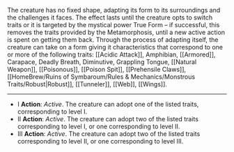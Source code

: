 The creature has no fixed shape, adapting its form to its surroundings and the challenges it faces. The effect lasts until the creature opts to switch traits or it is targeted by the mystical power True Form – if successful, this removes the traits provided by the Metamorphosis, until a new active action is spent on getting them back.
Through the process of adapting itself, the creature can take on a form giving it characteristics that correspond to one or more of the following traits: [[Acidic Attack]], Amphibian, [[Armored]], Carapace, Deadly Breath, Diminutive, Grappling Tongue, [[Natural Weapon]], [[Poisonous]], [[Poison Spit]], [[Prehensile Claws]], [[HomeBrew/Ruins of Symbaroum/Rules & Mechanics/Monstrous Traits/Robust|Robust]], [[Tunneler]], [[Web]], [[Wings]].

---
- I **Action**: *Active*. The creature can adopt one of the listed traits, corresponding to level I. 
- II **Action**: *Active*. The creature can adopt two of the listed traits corresponding to level I, or one corresponding to level II. 
- III **Action**: *Active*. The creature can adopt two of the listed traits corresponding to level II, or one corresponding to level III.
